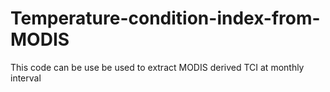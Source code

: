 # Temperature-condition-index-from-MODIS
This code can be use be used to extract MODIS derived TCI at monthly interval
